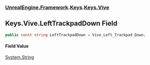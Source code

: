 ### [UnrealEngine.Framework](./UnrealEngine-Framework.md 'UnrealEngine.Framework').[Keys](./Keys.md 'UnrealEngine.Framework.Keys').[Keys.Vive](./Keys-Vive.md 'UnrealEngine.Framework.Keys.Vive')
## Keys.Vive.LeftTrackpadDown Field
  
```csharp
public const string LeftTrackpadDown = Vive_Left_Trackpad_Down;
```
#### Field Value
[System.String](https://docs.microsoft.com/en-us/dotnet/api/System.String 'System.String')  
